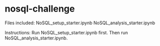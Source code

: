 # nosql-challenge

Files included:
NoSQL_setup_starter.ipynb
NoSQL_analysis_starter.ipynb

Instructions:
Run NoSQL_setup_starter.ipynb first. Then run NoSQL_analysis_starter.ipynb.

